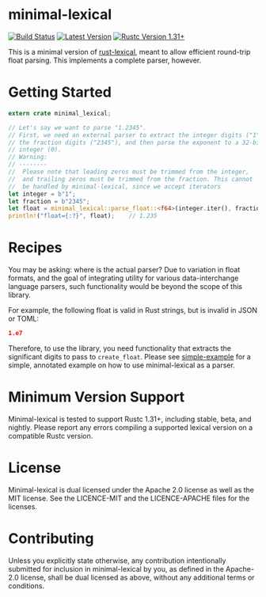 minimal-lexical
===============

[![Build Status](https://api.travis-ci.org/Alexhuszagh/minimal-lexical.svg?branch=master)](https://travis-ci.org/Alexhuszagh/minimal-lexical)
[![Latest Version](https://img.shields.io/crates/v/minimal-lexical.svg)](https://crates.io/crates/minimal-lexical)
[![Rustc Version 1.31+](https://img.shields.io/badge/rustc-1.31+-lightgray.svg)](https://blog.rust-lang.org/2018/12/06/Rust-1.31-and-rust-2018.html)

This is a minimal version of [rust-lexical](https://github.com/Alexhuszagh/rust-lexical), meant to allow efficient round-trip float parsing. This implements a complete parser, however.

# Getting Started

```rust
extern crate minimal_lexical;

// Let's say we want to parse "1.2345".
// First, we need an external parser to extract the integer digits ("1"),
// the fraction digits ("2345"), and then parse the exponent to a 32-bit
// integer (0). 
// Warning:
// --------
//  Please note that leading zeros must be trimmed from the integer,
//  and trailing zeros must be trimmed from the fraction. This cannot
//  be handled by minimal-lexical, since we accept iterators
let integer = b"1";
let fraction = b"2345";
let float = minimal_lexical::parse_float::<f64>(integer.iter(), fraction.iter(), 0);
println!("float={:?}", float);    // 1.235
```

# Recipes

You may be asking: where is the actual parser? Due to variation in float formats, and the goal of integrating utility for various data-interchange language parsers, such functionality would be beyond the scope of this library.

For example, the following float is valid in Rust strings, but is invalid in JSON or TOML:
```json
1.e7
```

Therefore, to use the library, you need functionality that extracts the significant digits to pass to `create_float`. Please see [simple-example](examples/simple.rs) for a simple, annotated example on how to use minimal-lexical as a parser.

# Minimum Version Support

Minimal-lexical is tested to support Rustc 1.31+, including stable, beta, and nightly. Please report any errors compiling a supported lexical version on a compatible Rustc version.

# License

Minimal-lexical is dual licensed under the Apache 2.0 license as well as the MIT license. See the LICENCE-MIT and the LICENCE-APACHE files for the licenses. 

# Contributing

Unless you explicitly state otherwise, any contribution intentionally submitted for inclusion in minimal-lexical by you, as defined in the Apache-2.0 license, shall be dual licensed as above, without any additional terms or conditions.
